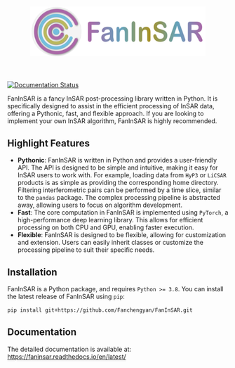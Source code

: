 <h1 align="center">
<img src="https://raw.githubusercontent.com/Fanchengyan/FanInSAR/main/docs/source/_static/logo/logo.svg" width="400">
</h1><br>

[![Documentation Status](https://readthedocs.org/projects/faninsar/badge/?version=latest)](https://faninsar.readthedocs.io/en/latest/?badge=latest)

FanInSAR is a fancy InSAR post-processing library written in Python. It is specifically designed to assist in the efficient processing of InSAR data, offering a Pythonic, fast, and flexible approach. If you are looking to implement your own InSAR algorithm, FanInSAR is highly recommended.

## Highlight Features

- **Pythonic**: FanInSAR is written in Python and provides a user-friendly API. The API is designed to be simple and intuitive, making it easy for InSAR users to work with. For example, loading data from ``HyP3`` or ``LiCSAR`` products is as simple as providing the corresponding home directory. Filtering interferometric pairs can be performed by a time slice, similar to the ``pandas`` package. The complex processing pipeline is abstracted away, allowing users to focus on algorithm development.
- **Fast**: The core computation in FanInSAR is implemented using ``PyTorch``, a high-performance deep learning library. This allows for efficient processing on both CPU and GPU, enabling faster execution.
- **Flexible**: FanInSAR is designed to be flexible, allowing for customization and extension. Users can easily inherit classes or customize the processing pipeline to suit their specific needs.

## Installation 

FanInSAR is a Python package, and requires ``Python >= 3.8``. You can install the latest release of FanInSAR using ``pip``:

```bash
pip install git+https://github.com/Fanchengyan/FanInSAR.git
```

## Documentation

The detailed documentation is available at: <https://faninsar.readthedocs.io/en/latest/>